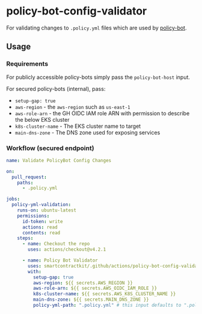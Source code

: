 # policy-bot-config-validator

For validating changes to `.policy.yml` files which are used by
[policy-bot](https://github.com/palantir/policy-bot/).

## Usage

### Requirements

For publicly accessible policy-bots simply pass the `policy-bot-host` input.

For secured policy-bots (internal), pass:

- `setup-gap: true`
- `aws-region` - the `aws-region` such as `us-east-1`
- `aws-role-arn` - the GH OIDC IAM role ARN with permission to describe the
  below EKS cluster
- `k8s-cluster-name` - The EKS cluster name to target
- `main-dns-zone` - The DNS zone used for exposing services

### Workflow (secured endpoint)

```yml
name: Validate PolicyBot Config Changes

on:
  pull_request:
    paths:
      - .policy.yml

jobs:
  policy-yml-validation:
    runs-on: ubuntu-latest
    permissions:
      id-token: write
      actions: read
      contents: read
    steps:
      - name: Checkout the repo
        uses: actions/checkout@v4.2.1

      - name: Policy Bot Validator
        uses: smartcontractkit/.github/actions/policy-bot-config-validator@<commit> # policy-bot-config-validator@x.y.z
        with:
          setup-gap: true
          aws-region: ${{ secrets.AWS_REGION }}
          aws-role-arn: ${{ secrets.AWS_OIDC_IAM_ROLE }}
          k8s-cluster-name: ${{ secrets.AWS_K8S_CLUSTER_NAME }}
          main-dns-zone: ${{ secrets.MAIN_DNS_ZONE }}
          policy-yml-path: ".policy.yml" # this input defaults to ".policy.yml"
```

